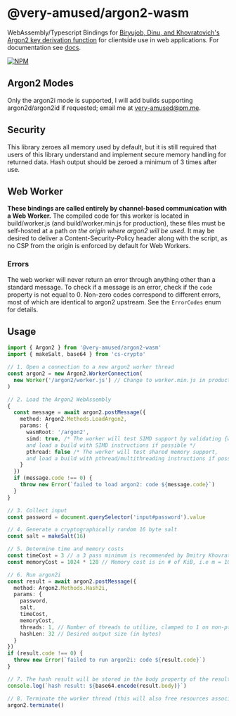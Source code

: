 # @very-amused/argon2-wasm
WebAssembly/Typescript Bindings for [Biryujob, Dinu, and Khovratovich's Argon2 key derivation function](https://github.com/P-H-C/phc-winner-argon2) for clientside use in web applications. For documentation see [docs](docs).

[![NPM](https://img.shields.io/npm/v/@very-amused/argon2-wasm?color=darkred&style=flat-square)](https://npmjs.com/package/@very-amused/argon2-wasm)

## Argon2 Modes
Only the argon2i mode is supported, I will add builds supporting argon2d/argon2id if requested; email me at [very-amused@pm.me](mailto:very-amused@pm.me).

## Security
This library zeroes all memory used by default, but it is still required that users of this library understand and implement secure memory handling for returned data. Hash output should be zeroed a minimum of 3 times after use.

## Web Worker
**These bindings are called entirely by channel-based communication with a Web Worker.** The compiled code for this worker is located in build/worker.js (and build/worker.min.js for production), these files must be self-hosted at a path *on the origin where argon2 will be used.* It may be desired to deliver a Content-Security-Policy header along with the script, as no CSP from the origin is enforced by default for Web Workers.

### Errors
The web worker will never return an error through anything other than a standard message. To check if a message is an error, check if the `code` property is not equal to 0. Non-zero codes correspond to different errors, most of which are identical to argon2 upstream. See the `ErrorCodes` enum for details.

## Usage
```ts
import { Argon2 } from '@very-amused/argon2-wasm'
import { makeSalt, base64 } from 'cs-crypto'

// 1. Open a connection to a new argon2 worker thread
const argon2 = new Argon2.WorkerConnection(
  new Worker('/argon2/worker.js') // Change to worker.min.js in production
)

// 2. Load the Argon2 WebAssembly
{
  const message = await argon2.postMessage({
    method: Argon2.Methods.LoadArgon2,
    params: {
      wasmRoot: '/argon2',
      simd: true, /* The worker will test SIMD support by validating {wasmRoot}/simd-test.wasm,
      and load a build with SIMD instructions if possible */
      pthread: false /* The worker will test shared memory support,
      and load a build with pthread/multithreading instructions if possible */
    }
  })
  if (message.code !== 0) {
    throw new Error(`failed to load argon2: code ${message.code}`)
  }
}

// 3. Collect input
const password = document.querySelector('input#password').value

// 4. Generate a cryptographically random 16 byte salt
const salt = makeSalt(16)

// 5. Determine time and memory costs
const timeCost = 3 // a 3 pass minimum is recommended by Dmitry Khovratovich
const memoryCost = 1024 * 128 // Memory cost is in # of KiB, i.e m = 1024 = 1MiB

// 6. Run argon2i
const result = await argon2.postMessage({
  method: Argon2.Methods.Hash2i,
  params: {
    password,
    salt,
    timeCost,
    memoryCost,
    threads: 1, // Number of threads to utilize, clamped to 1 on non-pthread builds
    hashLen: 32 // Desired output size (in bytes)
  }
})
if (result.code !== 0) {
  throw new Error(`failed to run argon2i: code ${result.code}`)
}

// 7. The hash result will be stored in the body property of the result
console.log(`hash result: ${base64.encode(result.body)}`)

// 8. Terminate the worker thread (this will also free resources associated with the wasm instance)
argon2.terminate()
```
